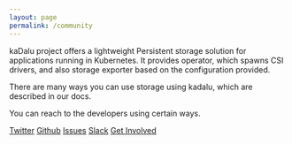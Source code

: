 ```yaml
---
layout: page
permalink: /community
---
```


kaDalu project offers a lightweight Persistent storage solution
for applications running in Kubernetes. It provides operator,
which spawns CSI drivers, and also storage exporter based on
the configuration provided.

There are many ways you can use storage using kadalu, which are described in our docs.

You can reach to the developers using certain ways.

<div class="text-3xl my-20">
<a class="mr-2 inline-block" href="https://twitter.com/{{ site.twitter_username }}"><i class="fab fa-twitter pr-2 text-3xl"></i>Twitter</a>
<a class="mr-2 inline-block" href="https://github.com/{{ site.github_username }}/kadalu"><i class="fab fa-github pr-2"></i>Github</a>
<a class="mr-2 inline-block" href="https://github.com/{{ site.github_username }}/kadalu/issues"><i class="fas fa-bug pr-2"></i>Issues</a>
<a class="mr-2 inline-block" href="https://kadalu.slack.com"><i class="fab fa-slack pr-2"></i>Slack</a>
<a class="mr-2 inline-block" href="/docs/get-involved"><i class="fas fa-users pr-2"></i>Get Involved</a>
</div>

